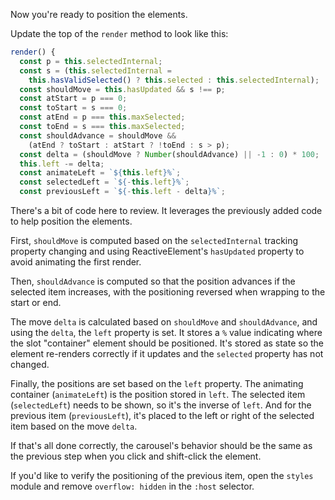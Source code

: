 Now you're ready to position the elements.

Update the top of the `render` method to look like this:

```ts
render() {
  const p = this.selectedInternal;
  const s = (this.selectedInternal =
    this.hasValidSelected() ? this.selected : this.selectedInternal);
  const shouldMove = this.hasUpdated && s !== p;
  const atStart = p === 0;
  const toStart = s === 0;
  const atEnd = p === this.maxSelected;
  const toEnd = s === this.maxSelected;
  const shouldAdvance = shouldMove &&
    (atEnd ? toStart : atStart ? !toEnd : s > p);
  const delta = (shouldMove ? Number(shouldAdvance) || -1 : 0) * 100;
  this.left -= delta;
  const animateLeft = `${this.left}%`;
  const selectedLeft = `${-this.left}%`;
  const previousLeft = `${-this.left - delta}%`;
```

There's a bit of code here to review. It leverages the previously added code
to help position the elements.

First, `shouldMove` is computed based on the `selectedInternal`
tracking property changing and using ReactiveElement's `hasUpdated` property
to avoid animating the first render.

Then, `shouldAdvance` is computed so that the position advances if the selected
item increases, with the positioning reversed when wrapping to the start or end.

The move `delta` is calculated based on `shouldMove` and `shouldAdvance`, and
using the `delta`, the `left` property is set. It stores a `%` value indicating
where the slot "container" element should be positioned. It's stored as state
so the element re-renders correctly if it updates and the `selected` property
has not changed.

Finally, the positions are set based on the `left` property. The animating
container (`animateLeft`) is the position stored in `left`.
The selected item (`selectedLeft`) needs to be shown, so it's the inverse
of `left`. And for the previous item (`previousLeft`), it's placed to the left
or right of the selected item based on the move `delta`.

If that's all done correctly, the carousel's behavior should be the same
as the previous step when you click and shift-click the element.

If you'd like to verify the positioning of the previous item, open the
`styles` module and remove `overflow: hidden` in the `:host` selector.
